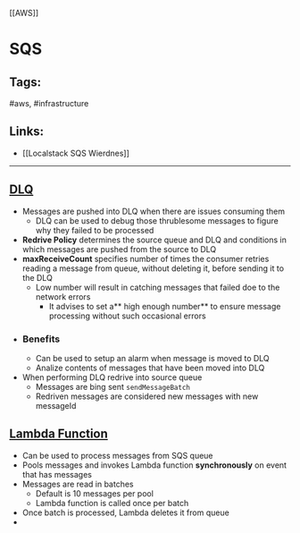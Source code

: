 [[AWS]]

# SQS

## Tags:
#aws, #infrastructure 

## Links:
- [[Localstack SQS Wierdnes]]
---

## [DLQ](https://docs.aws.amazon.com/AWSSimpleQueueService/latest/SQSDeveloperGuide/sqs-dead-letter-queues.html)
- Messages are pushed into DLQ when there are issues consuming them
	- DLQ can be used to debug those thrublesome messages to figure why they failed to be processed
- **Redrive Policy** determines the source queue and DLQ and conditions in which messages are pushed from the source to DLQ
- **maxReceiveCount** specifies number of times the consumer retries reading a message from queue, without deleting it, before sending it to the DLQ
	- Low number will result in catching messages that failed doe to the network errors
		- It advises to set a** high enough number** to ensure message processing without such occasional errors
- ### Benefits
	- Can be used to setup an alarm when message is moved to DLQ
	- Analize contents of messages that have been moved into DLQ
- When performing DLQ redrive into source queue
	- Messages are bing sent `sendMessageBatch`
	- Redriven messages are considered new messages with new messageId

## [Lambda Function](https://docs.aws.amazon.com/lambda/latest/dg/with-sqs.html)
- Can be used to process messages from SQS queue
- Pools messages and invokes Lambda function **synchronously** on event that has messages
- Messages are read in batches
	- Default is 10 messages per pool
	- Lambda function is called once per batch
- Once batch is processed, Lambda deletes it from queue
- 